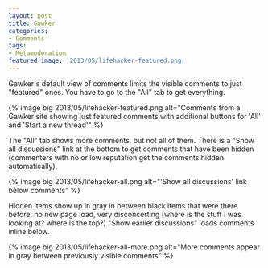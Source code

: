 ```yaml
---
layout: post
title: Gawker
categories:
- Comments
tags:
- Metamoderation
featured_image: '2013/05/lifehacker-featured.png'
---
```

Gawker's default view of comments limits the visible comments to just "featured" ones. You have to go to the "All" tab to get everything.

{% image big 2013/05/lifehacker-featured.png alt="Comments from a Gawker site showing just featured comments with additional buttons for 'All' and 'Start a new thread'" %}

The "All" tab shows more comments, but not all of them. There is a "Show all discussions" link at the bottom to get comments that have been hidden (commenters with no or low reputation get the comments hidden automatically).

{% image big 2013/05/lifehacker-all.png alt="'Show all discussions' link below comments" %}

Hidden items show up in gray in between black items that were there before, no new page load, very disconcerting (where is the stuff I was looking at? where is the top?) "Show earlier discussions" loads comments inline below.

{% image big 2013/05/lifehacker-all-more.png alt="More comments appear in gray between previously visible comments" %}
